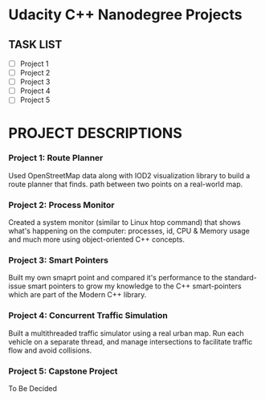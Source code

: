 # Udacity C++ Nanodegree Projects

## TASK LIST
- [ ] Project 1
- [ ] Project 2
- [ ] Project 3
- [ ] Project 4
- [ ] Project 5

# PROJECT DESCRIPTIONS

### Project 1: Route Planner
Used OpenStreetMap data along with IOD2 visualization library to build a route planner that finds. path between two points on a real-world map.

### Project 2: Process Monitor
Created a system monitor (similar to Linux htop command) that shows what's happening on the computer: processes, id, CPU & Memory usage and much more using object-oriented C++ concepts.

### Project 3: Smart Pointers
Built my own smaprt point and compared it's performance to the standard-issue smart pointers to grow my knowledge to the C++ smart-pointers which are part of the Modern C++ library.

### Project 4: Concurrent Traffic Simulation
Built a multithreaded traffic simulator using a real urban map. Run each vehicle on a separate thread, and manage intersections to facilitate traffic flow and avoid collisions.

### Project 5: Capstone Project
To Be Decided


